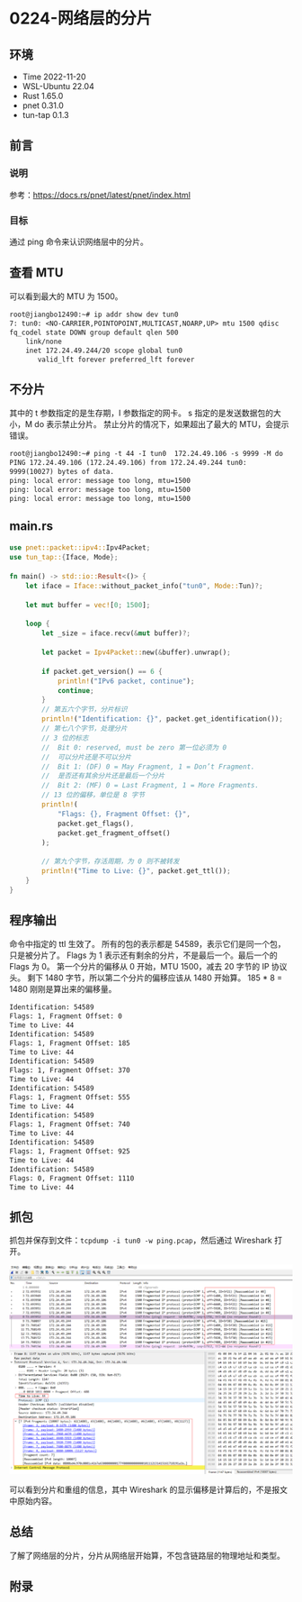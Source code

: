 # 0224-网络层的分片

## 环境

- Time 2022-11-20
- WSL-Ubuntu 22.04
- Rust 1.65.0
- pnet 0.31.0
- tun-tap 0.1.3

## 前言

### 说明

参考：<https://docs.rs/pnet/latest/pnet/index.html>

### 目标

通过 ping 命令来认识网络层中的分片。

## 查看 MTU

可以看到最大的 MTU 为 1500。

```text
root@jiangbo12490:~# ip addr show dev tun0
7: tun0: <NO-CARRIER,POINTOPOINT,MULTICAST,NOARP,UP> mtu 1500 qdisc fq_codel state DOWN group default qlen 500
    link/none
    inet 172.24.49.244/20 scope global tun0
       valid_lft forever preferred_lft forever
```

## 不分片

其中的 t 参数指定的是生存期，I 参数指定的网卡。
s 指定的是发送数据包的大小，M do 表示禁止分片。
禁止分片的情况下，如果超出了最大的 MTU，会提示错误。

```text
root@jiangbo12490:~# ping -t 44 -I tun0  172.24.49.106 -s 9999 -M do
PING 172.24.49.106 (172.24.49.106) from 172.24.49.244 tun0: 9999(10027) bytes of data.
ping: local error: message too long, mtu=1500
ping: local error: message too long, mtu=1500
ping: local error: message too long, mtu=1500
```

## main.rs

```Rust
use pnet::packet::ipv4::Ipv4Packet;
use tun_tap::{Iface, Mode};

fn main() -> std::io::Result<()> {
    let iface = Iface::without_packet_info("tun0", Mode::Tun)?;

    let mut buffer = vec![0; 1500];

    loop {
        let _size = iface.recv(&mut buffer)?;

        let packet = Ipv4Packet::new(&buffer).unwrap();

        if packet.get_version() == 6 {
            println!("IPv6 packet, continue");
            continue;
        }
        // 第五六个字节，分片标识
        println!("Identification: {}", packet.get_identification());
        // 第七八个字节，处理分片
        // 3 位的标志
        //  Bit 0: reserved, must be zero 第一位必须为 0
        //  可以分片还是不可以分片
        //  Bit 1: (DF) 0 = May Fragment, 1 = Don’t Fragment.
        //  是否还有其余分片还是最后一个分片
        //  Bit 2: (MF) 0 = Last Fragment, 1 = More Fragments.
        // 13 位的偏移，单位是 8 字节
        println!(
            "Flags: {}, Fragment Offset: {}",
            packet.get_flags(),
            packet.get_fragment_offset()
        );

        // 第九个字节，存活周期，为 0 则不被转发
        println!("Time to Live: {}", packet.get_ttl());
    }
}
```

## 程序输出

命令中指定的 ttl 生效了。
所有的包的表示都是 54589，表示它们是同一个包，只是被分片了。
Flags 为 1 表示还有剩余的分片，不是最后一个。最后一个的 Flags 为 0。
第一个分片的偏移从 0 开始，MTU 1500，减去 20 字节的 IP 协议头。
剩下 1480 字节，所以第二个分片的偏移应该从 1480 开始算。
185 * 8 = 1480 刚刚是算出来的偏移量。

```text
Identification: 54589
Flags: 1, Fragment Offset: 0
Time to Live: 44
Identification: 54589
Flags: 1, Fragment Offset: 185
Time to Live: 44
Identification: 54589
Flags: 1, Fragment Offset: 370
Time to Live: 44
Identification: 54589
Flags: 1, Fragment Offset: 555
Time to Live: 44
Identification: 54589
Flags: 1, Fragment Offset: 740
Time to Live: 44
Identification: 54589
Flags: 1, Fragment Offset: 925
Time to Live: 44
Identification: 54589
Flags: 0, Fragment Offset: 1110
Time to Live: 44
```

## 抓包

抓包并保存到文件：`tcpdump -i tun0 -w ping.pcap`，然后通过 Wireshark 打开。

![ping 分片][1]

可以看到分片和重组的信息，其中 Wireshark 的显示偏移是计算后的，不是报文中原始内容。

## 总结

了解了网络层的分片，分片从网络层开始算，不包含链路层的物理地址和类型。

[1]: images/ping.png

## 附录
